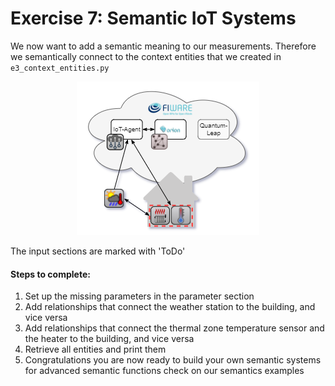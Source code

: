 # Exercise 7: Semantic IoT Systems
We now want to add a semantic meaning to our measurements. Therefore we
semantically connect to the context entities that we created in
`e3_context_entities.py`

<p align="center">
  <img src="https://raw.githubusercontent.com/RWTH-EBC/FiLiP/master/tutorials/ngsi_v2/e7_semantic_iot/tutorials_ngsi_v2-Exercise7.drawio.png" 
alt="Semantic IoT System"/>
</p>


The input sections are marked with 'ToDo'

#### Steps to complete:
1. Set up the missing parameters in the parameter section
2. Add relationships that connect the weather station to the building,
   and vice versa
3. Add relationships that connect the thermal zone temperature sensor and
   the heater to the building, and vice versa
4. Retrieve all entities and print them
5. Congratulations you are now ready to build your own semantic systems for
   advanced semantic functions check on our semantics examples